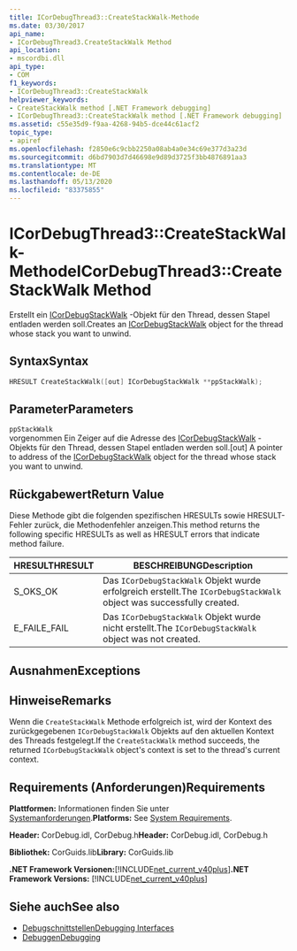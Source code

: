 ```yaml
---
title: ICorDebugThread3::CreateStackWalk-Methode
ms.date: 03/30/2017
api_name:
- ICorDebugThread3.CreateStackWalk Method
api_location:
- mscordbi.dll
api_type:
- COM
f1_keywords:
- ICorDebugThread3::CreateStackWalk
helpviewer_keywords:
- CreateStackWalk method [.NET Framework debugging]
- ICorDebugThread3::CreateStackWalk method [.NET Framework debugging]
ms.assetid: c55e35d9-f9aa-4268-94b5-dce44c61acf2
topic_type:
- apiref
ms.openlocfilehash: f2850e6c9cbb2250a08ab4a0e34c69e377d3a23d
ms.sourcegitcommit: d6bd7903d7d46698e9d89d3725f3bb4876891aa3
ms.translationtype: MT
ms.contentlocale: de-DE
ms.lasthandoff: 05/13/2020
ms.locfileid: "83375855"
---
```

# <a name="icordebugthread3createstackwalk-method"></a><span data-ttu-id="86f58-102">ICorDebugThread3::CreateStackWalk-Methode</span><span class="sxs-lookup"><span data-stu-id="86f58-102">ICorDebugThread3::CreateStackWalk Method</span></span>
<span data-ttu-id="86f58-103">Erstellt ein [ICorDebugStackWalk](icordebugstackwalk-interface.md) -Objekt für den Thread, dessen Stapel entladen werden soll.</span><span class="sxs-lookup"><span data-stu-id="86f58-103">Creates an [ICorDebugStackWalk](icordebugstackwalk-interface.md) object for the thread whose stack you want to unwind.</span></span>  
  
## <a name="syntax"></a><span data-ttu-id="86f58-104">Syntax</span><span class="sxs-lookup"><span data-stu-id="86f58-104">Syntax</span></span>  
  
```cpp  
HRESULT CreateStackWalk([out] ICorDebugStackWalk **ppStackWalk);  
```  
  
## <a name="parameters"></a><span data-ttu-id="86f58-105">Parameter</span><span class="sxs-lookup"><span data-stu-id="86f58-105">Parameters</span></span>  
 `ppStackWalk`  
 <span data-ttu-id="86f58-106">vorgenommen Ein Zeiger auf die Adresse des [ICorDebugStackWalk](icordebugstackwalk-interface.md) -Objekts für den Thread, dessen Stapel entladen werden soll.</span><span class="sxs-lookup"><span data-stu-id="86f58-106">[out] A pointer to address of the [ICorDebugStackWalk](icordebugstackwalk-interface.md) object for the thread whose stack you want to unwind.</span></span>  
  
## <a name="return-value"></a><span data-ttu-id="86f58-107">Rückgabewert</span><span class="sxs-lookup"><span data-stu-id="86f58-107">Return Value</span></span>  
 <span data-ttu-id="86f58-108">Diese Methode gibt die folgenden spezifischen HRESULTs sowie HRESULT-Fehler zurück, die Methodenfehler anzeigen.</span><span class="sxs-lookup"><span data-stu-id="86f58-108">This method returns the following specific HRESULTs as well as HRESULT errors that indicate method failure.</span></span>  
  
|<span data-ttu-id="86f58-109">HRESULT</span><span class="sxs-lookup"><span data-stu-id="86f58-109">HRESULT</span></span>|<span data-ttu-id="86f58-110">BESCHREIBUNG</span><span class="sxs-lookup"><span data-stu-id="86f58-110">Description</span></span>|  
|-------------|-----------------|  
|<span data-ttu-id="86f58-111">S_OK</span><span class="sxs-lookup"><span data-stu-id="86f58-111">S_OK</span></span>|<span data-ttu-id="86f58-112">Das `ICorDebugStackWalk` Objekt wurde erfolgreich erstellt.</span><span class="sxs-lookup"><span data-stu-id="86f58-112">The `ICorDebugStackWalk` object was successfully created.</span></span>|  
|<span data-ttu-id="86f58-113">E_FAIL</span><span class="sxs-lookup"><span data-stu-id="86f58-113">E_FAIL</span></span>|<span data-ttu-id="86f58-114">Das `ICorDebugStackWalk` Objekt wurde nicht erstellt.</span><span class="sxs-lookup"><span data-stu-id="86f58-114">The `ICorDebugStackWalk` object was not created.</span></span>|  
  
## <a name="exceptions"></a><span data-ttu-id="86f58-115">Ausnahmen</span><span class="sxs-lookup"><span data-stu-id="86f58-115">Exceptions</span></span>  
  
## <a name="remarks"></a><span data-ttu-id="86f58-116">Hinweise</span><span class="sxs-lookup"><span data-stu-id="86f58-116">Remarks</span></span>  
 <span data-ttu-id="86f58-117">Wenn die `CreateStackWalk` Methode erfolgreich ist, wird der Kontext des zurückgegebenen `ICorDebugStackWalk` Objekts auf den aktuellen Kontext des Threads festgelegt.</span><span class="sxs-lookup"><span data-stu-id="86f58-117">If the `CreateStackWalk` method succeeds, the returned `ICorDebugStackWalk` object's context is set to the thread's current context.</span></span>  
  
## <a name="requirements"></a><span data-ttu-id="86f58-118">Requirements (Anforderungen)</span><span class="sxs-lookup"><span data-stu-id="86f58-118">Requirements</span></span>  
 <span data-ttu-id="86f58-119">**Plattformen:** Informationen finden Sie unter [Systemanforderungen](../../get-started/system-requirements.md).</span><span class="sxs-lookup"><span data-stu-id="86f58-119">**Platforms:** See [System Requirements](../../get-started/system-requirements.md).</span></span>  
  
 <span data-ttu-id="86f58-120">**Header:** CorDebug.idl, CorDebug.h</span><span class="sxs-lookup"><span data-stu-id="86f58-120">**Header:** CorDebug.idl, CorDebug.h</span></span>  
  
 <span data-ttu-id="86f58-121">**Bibliothek:** CorGuids.lib</span><span class="sxs-lookup"><span data-stu-id="86f58-121">**Library:** CorGuids.lib</span></span>  
  
 <span data-ttu-id="86f58-122">**.NET Framework Versionen:**[!INCLUDE[net_current_v40plus](../../../../includes/net-current-v40plus-md.md)]</span><span class="sxs-lookup"><span data-stu-id="86f58-122">**.NET Framework Versions:** [!INCLUDE[net_current_v40plus](../../../../includes/net-current-v40plus-md.md)]</span></span>  
  
## <a name="see-also"></a><span data-ttu-id="86f58-123">Siehe auch</span><span class="sxs-lookup"><span data-stu-id="86f58-123">See also</span></span>

- [<span data-ttu-id="86f58-124">Debugschnittstellen</span><span class="sxs-lookup"><span data-stu-id="86f58-124">Debugging Interfaces</span></span>](debugging-interfaces.md)
- [<span data-ttu-id="86f58-125">Debuggen</span><span class="sxs-lookup"><span data-stu-id="86f58-125">Debugging</span></span>](index.md)
